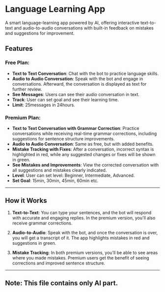 # Language Learning App

A smart language-learning app powered by AI, offering interactive text-to-text and audio-to-audio conversations with built-in feedback on mistakes and suggestions for improvement.

## Features

### Free Plan:
- **Text to Text Conversation**: Chat with the bot to practice language skills.
- **Audio to Audio Conversation**: Speak with the bot and engage in conversations. Afterward, the conversation is displayed as text for further review.
- **See Messages**: Users can see their audio conversation in text.
- **Track**: User can set goal and see their learning time.
- **Limit**: 25messages in 24hours.

### Premium Plan:
- **Text to Text Conversation with Grammar Correction**: Practice conversations while receiving real-time grammar corrections, including suggestions for sentence structure improvements.
- **Audio to Audio Conversation**: Same as free, but with added benefits.
- **Mistake Tracking with Fixes**: After a conversation, incorrect syntax is highlighted in red, while any suggested changes or fixes will be shown in green.
- **See Mistakes and Improvements**: View the corrected conversation with all suggestions and mistakes clearly indicated.
- **Level**: User can set level: Beginner, Intermediate, Advanced.
- **Set Goal**: 15min, 30min, 45min, 60min etc.

---

## How it Works

1. **Text-to-Text**: You can type your sentences, and the bot will respond with accurate and engaging replies. In the premium version, you'll also receive grammar corrections.
   
2. **Audio-to-Audio**: Speak with the bot, and once the conversation is over, you will get a transcript of it. The app highlights mistakes in red and suggestions in green.

3. **Mistake Tracking**: In both premium versions, you’ll be able to see areas where you made mistakes. Premium users get the benefit of seeing corrections and improved sentence structure.

---
## **Note**: This file contains only AI part.
